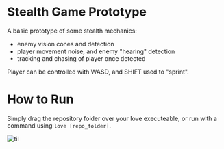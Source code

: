 # Stealth Game Prototype
A basic prototype of some stealth mechanics:
- enemy vision cones and detection
- player movement noise, and enemy "hearing" detection
- tracking and chasing of player once detected

Player can be controlled with WASD, and SHIFT used to "sprint".

# How to Run
Simply drag the repository folder over your love executeable, or run with a command using `love [repo_folder]`.

![til](./output.gif)
